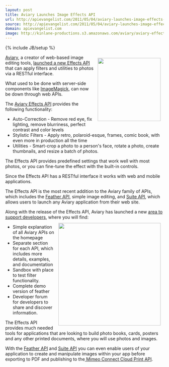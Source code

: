 ```yaml
---
layout: post
title: Aviary Launches Image Effects API
url: http://apievangelist.com/2011/05/04/aviary-launches-image-effects-api/
source: http://apievangelist.com/2011/05/04/aviary-launches-image-effects-api/
domain: apievangelist.com
image: http://kinlane-productions.s3.amazonaws.com/aviary/aviary-effects-image.png
---
```

{% include JB/setup %}<p><img style="padding: 10px;" src="http://kinlane-productions.s3.amazonaws.com/aviary/aviary-effects-image.png" alt="" width="200" align="right" /><a title="Aviary" href="aviary.com">Aviary</a>, a creator of web-based image editing tools, <a title="launched a new Effects API" href="http://blog.aviary.com/aviarys-effects-api-and-new-developer-site/">launched a new Effects API</a> that can apply filters and utilities to photos via a RESTful interface.<p></p>
What used to be done with server-side components like <a title="ImageMagick" href="http://www.kinlane.com/2011/01/programming-with-images-using-imagemagick/">ImageMagick</a>, can now be down through web APIs.<p></p>
The <a title="Aviary Effects API" href="http://developers.aviary.com/effects-api">Aviary Effects API</a> provides the following functionality:
<ul class="mainlist">
	<li>Auto-Correction - Remove red eye, fix lighting, remove blurriness, perfect contrast and color levels</li>
	<li>Stylistic Filters - Apply retro, polaroid-esque, frames, comic book, with even more in production all the time</li>
	<li>Utilities - Smart-crop a photo to a person's face, rotate a photo, create thumbnails, and resize a batch of photos.</li>
</ul>
The Effects API provides predefined settings that work well with most photos, or you can fine-tune the effect with the built-in controls.<p></p>
Since the Effects API has a RESTful interface it works with web and mobile applications.<p></p>
The Effects API is the most recent addition to the Aviary family of APIs, which includes the <a title="Feather API" href="http://developers.aviary.com/featherapi">Feather API</a>, simple image editing, and <a title="Suite API" href="http://developers.aviary.com/suite-api">Suite API</a>, which allows users to launch any Aviary application from their web site.<p></p>
Along with the release of the Effects API, Aviary has launched a new <a title="area to support developers" href="http://developers.aviary.com/">area to support developers</a>, where you will find:<img style="padding: 10px;" src="http://kinlane-productions.s3.amazonaws.com/aviary/aviary-developer-area.png" alt="" width="325" align="right" />
<ul class="mainlist">
	<li>Simple explanation of all Aviary APIs on the homepage</li>
	<li>Separate section for each API, which includes more details, examples, and documentation</li>
	<li>Sandbox with place to test filter functionality.</li>
	<li>Complete demo version of feather</li>
	<li>Developer forum for developers to share and discover information.</li>
</ul>
The Effects API provides much needed tools for applications that are looking to build photo books, cards, posters and any other printed documents, where you will use photos and images.<p></p>
With the <a title="Feather API" href="http://developers.aviary.com/featherapi">Feather API</a> and <a title="Suite API" href="http://developers.aviary.com/suite-api">Suite API</a> you can even enable users of your application to create and manipulate images within your app before exporting to PDF and publishing to the<a title="Mimeo Connect Cloud Print API" href="http://developer.mimeo.com"> Mimeo Connect Cloud Print API</a>.</p>
